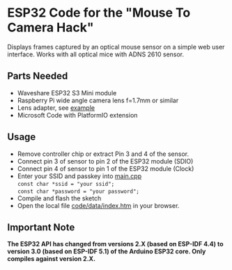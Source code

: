 # ESP32 Code for the "Mouse To Camera Hack"
Displays frames captured by an optical mouse sensor on a simple web user interface. Works with all optical mice with ADNS 2610 sensor. 
## Parts Needed
- Waveshare ESP32 S3 Mini module
- Raspberry Pi wide angle camera lens f=1.7mm or similar
- Lens adapter, see [example](cad/)
- Microsoft Code with PlatformIO extension
## Usage
- Remove controller chip or extract Pin 3 and 4 of the sensor.
- Connect pin 3 of sensor to pin 2 of the ESP32 module (SDIO)
- Connect pin 4 of sensor to pin 1 of the ESP32 module (Clock)
- Enter your SSID and passkey into [main.cpp](code/src/main.cpp)  
`const char *ssid = "your ssid";`  
`const char *password = "your password";`
- Compile and flash the sketch
- Open the local file [code/data/index.htm](code/data/index.htm) in your browser.
## Important Note
**The ESP32 API has changed from versions 2.X (based on ESP-IDF 4.4) to version 3.0 (based on ESP-IDF 5.1) of the Arduino ESP32 core. Only compiles against version 2.X.**
